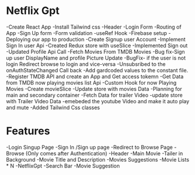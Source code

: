 # Netflix Gpt

-Create React App
-Install Tailwind css
-Header
-Login Form
-Routing of App
-Sign Up form
-Form validation
-useRef Hook
-Firebase  setup
-Deploying our app to production
-Create Signup user Account
-Implement Sign In user Api
-Created Redux store with useSlice
-Implemented Sign out 
-Updated Profile Api Call
-Fetch Movies From TMDB Movies
-Bug fix-Sign up user DisplayName and profile Picture Update
-BugFix- if the user is not login Redirect browse to login and  vice-versa
-Unsubsribed to the onAuthStateChanged Call back
-Add gardcoded values to the constant file.
-Register TMDB API and create an App and Get access tokemn
-Get Data from TMDB now playing movies list Api
-Custom Hook for now Playing Movies
-Create movieSlice
-Update store with movies Data
-Planning for main and secondary container
-Fetch Data for trailer Video
-update store with Trailer Video Data
-emebeded the youtube Video and make it auto play and mute
-Added Tailwind Css classes








# Features
-Login Singup Page
   -Sign In /Sign up page
   -Redirect to Browse Page
-Browse (Only comes after Authentication)
   -Header
   -Main Movie
      -Tailer in Background
      -Movie Title and Description
      -Movies Suggestions
        -Movie Lists * N
-NetflixGpt
   -Search Bar
   -Movie Suggestion
   

